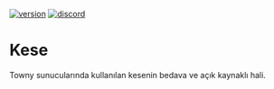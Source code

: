[![version](https://img.shields.io/badge/Release-1.4.0-green.svg)](https://github.com/lyneez/Kese/releases/latest)
[![discord](https://img.shields.io/badge/Discord-WWQnEYtBNM-8080c0)](https://discord.gg/WWQnEYtBNM)

# Kese
Towny sunucularında kullanılan kesenin bedava ve açık kaynaklı hali.

